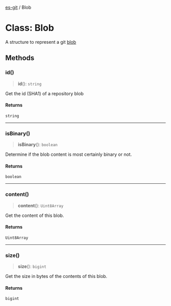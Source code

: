 [es-git](../globals.md) / Blob

# Class: Blob

A structure to represent a git [blob][1]

[1]: https://git-scm.com/book/en/Git-Internals-Git-Objects

## Methods

### id()

> **id**(): `string`

Get the id (SHA1) of a repository blob

#### Returns

`string`

***

### isBinary()

> **isBinary**(): `boolean`

Determine if the blob content is most certainly binary or not.

#### Returns

`boolean`

***

### content()

> **content**(): `Uint8Array`

Get the content of this blob.

#### Returns

`Uint8Array`

***

### size()

> **size**(): `bigint`

Get the size in bytes of the contents of this blob.

#### Returns

`bigint`
